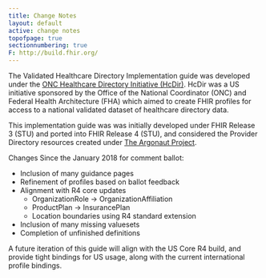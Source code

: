 ```yaml
---
title: Change Notes
layout: default
active: change notes
topofpage: true
sectionnumbering: true
F: http://build.fhir.org/
---
```


The Validated Healthcare Directory Implementation guide was developed under the [ONC Healthcare Directory Initiative (HcDir)](https://oncprojectracking.healthit.gov/wiki/display/TechLabSC/Healthcare+Directory). HcDir was a US initiative sponsored by the Office of the National Coordinator (ONC) and Federal Health Architecture (FHA) which aimed to create FHIR profiles for access to a national validated dataset of healthcare directory data.

This implementation guide was was initially developed under FHIR Release 3 (STU) and ported into FHIR Release 4 (STU), and considered the Provider Directory resources created under [The Argonaut Project](http://argonautwiki.hl7.org/index.php?title=Main_Page).

Changes Since the January 2018 for comment ballot:

* Inclusion of many guidance pages
* Refinement of profiles based on ballot feedback
* Alignment with R4 core updates
  * OrganizationRole -> OrganizationAffiliation
  * ProductPlan -> InsurancePlan
  * Location boundaries using R4 standard extension
* Inclusion of many missing valuesets
* Completion of unfinished definitions

A future iteration of this guide will align with the US Core R4 build, and provide tight bindings for US usage, along with the current international profile bindings.

